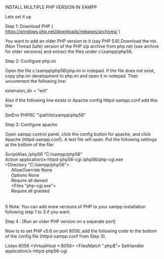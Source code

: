 INSTALL MULTIPLE PHP VERSION IN XAMPP

Lets set it up

Step 1: Download PHP ( https://windows.php.net/downloads/releases/archives/ )

You want to add an older PHP version to it (say PHP 5.6).Download the nts (Non Thread Safe) version of the PHP zip archive from php.net (see archive for older versions) and extract the files under c:\xampp\php56.

Step 2: Configure php.ini

Open the file c:\xampp\php56\php.ini in notepad. If the file does not exist, copy php.ini-development to php.ini and open it in notepad. Then uncomment the following line:

extension_dir = "ext"

Also if the following line exists in Apache config httpd-xampp.conf
add this line

SetEnv PHPRC "\\path\\to\\xampp\\php56"

Step 3: Configure apache

Open xampp control panel, click the config button for apache, and click Apache (httpd-xampp.conf). A text file will open. Put the following settings at the bottom of the file:

ScriptAlias /php56 "C:/xampp/php56"<br/>
Action application/x-httpd-php56-cgi /php56/php-cgi.exe<br/>
<Directory "C:/xampp/php56"><br/>
    &nbsp;&nbsp;&nbsp;&nbsp;&nbsp;AllowOverride None<br/>
    &nbsp;&nbsp;&nbsp;&nbsp;&nbsp;Options None<br/>
    &nbsp;&nbsp;&nbsp;&nbsp;&nbsp;Require all denied<br/>
    &nbsp;&nbsp;&nbsp;&nbsp;&nbsp;<Files "php-cgi.exe"><br/>
        &nbsp;&nbsp;&nbsp;&nbsp;&nbsp;Require all granted<br/>
    &nbsp;&nbsp;&nbsp;&nbsp;&nbsp;</Files><br/>
</Directory><br/>
S
Note: You can add more versions of PHP to your xampp installation following step 1 to 3 if you want.

Step 4 : [Run an older PHP version on a separate port]

Now to to set PHP v5.6 on port 8056, add the following code to the bottom of the config file (httpd-xampp.conf from Step 3).

Listen 8056
<VirtualHost *:8056>
    <FilesMatch "\.php$">
        SetHandler application/x-httpd-php56-cgi
    </FilesMatch>
</VirtualHost>
